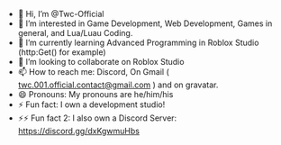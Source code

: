 - 👋 Hi, I’m @Twc-Official
- 👀 I’m interested in Game Development, Web Development, Games in general, and Lua/Luau Coding.
- 🌱 I’m currently learning Advanced Programming in Roblox Studio (http:Get() for example)
- 💞️ I’m looking to collaborate on Roblox Studio
- 📫 How to reach me: Discord, On Gmail ( twc.001.official.contact@gmail.com ) and on gravatar.
- 😄 Pronouns: My pronouns are he/him/his
- ⚡ Fun fact: I own a development studio!
- ⚡⚡ Fun fact 2: I also own a Discord Server: https://discord.gg/dxKgwmuHbs

<!---
Twc-Official/Twc-Official is a ✨ special ✨ repository because its `README.md` (this file) appears on your GitHub profile.
You can click the Preview link to take a look at your changes.
--->
